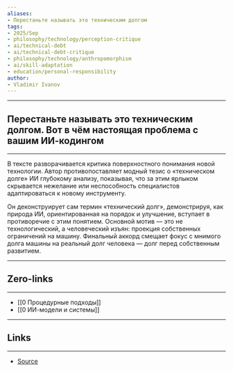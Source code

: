 ```yaml
---
aliases: 
- Перестаньте называть это техническим долгом
tags:
- 2025/Sep
- philosophy/technology/perception-critique
- ai/technical-debt
- ai/technical-debt-critique
- philosophy/technology/anthropomorphism
- ai/skill-adaptation
- education/personal-responsibility
author:
- Vladimir Ivanov
---
```

-----
##  Перестаньте называть это техническим долгом. Вот в чём настоящая проблема с вашим ИИ-кодингом 
-----
В тексте разворачивается критика поверхностного понимания новой технологии. Автор противопоставляет модный тезис о «техническом долге» ИИ глубокому анализу, показывая, что за этим ярлыком скрывается нежелание или неспособность специалистов адаптироваться к новому инструменту. 

Он деконструирует сам термин «технический долг», демонстрируя, как природа ИИ, ориентированная на порядок и улучшение, вступает в противоречие с этим понятием. Основной мотив — это не технологический, а человеческий изъян: проекция собственных ограничений на машину. Финальный аккорд смещает фокус с мнимого долга машины на реальный долг человека — долг перед собственным развитием.

---
## Zero-links
---
- [[0 Процедурные подходы]]
- [[0 ИИ-модели и системы]]

---
## Links
---
- [Source](https://t.me/turboproject/2105)